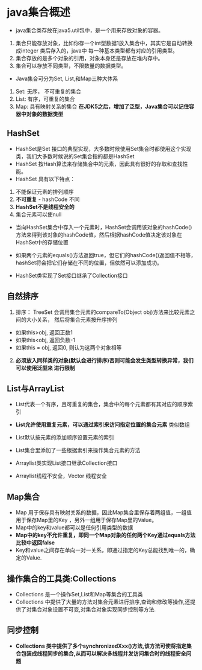 # java集合概述
- java集合类存放在java5.util包中，是一个用来存放对象的容器。
1. 集合只能存放对象，比如你存一个int型数据1放入集合中，其实它是自动转换成integer 类后存入的，java中
每一种基本类型都有对应的引用类型。
2. 集合存放的是多个对象的引用，对象本身还是存放在堆内存中。
3. 集合可以存放不同类型，不限数量的数据类型。
- Java集合可分为Set, List,和Map三种大体系
1. Set: 无序， 不可重复的集合
2. List: 有序，可重复的集合
3. Map: 具有映射关系的集合
**在JDK5之后，增加了泛型，Java集合可以记住容器中对象的数据类型**
## HashSet
- HashSet是Set 接口的典型实现，大多数时候使用Set集合时都使用这个实现类，我们大多数时候说的Set集合指的都是HashSet
- HashSet 按Hash算法来存储集合中的元素，因此具有很好的存取和查找性能。
- HashSet 具有以下特点：
1. 不能保证元素的排列顺序
2. **不可重复**  - hashCode 不同
3. **HashSet不是线程安全的**
4. 集合元素可以使null

- 当向HashSet集合中存入一个元素时，HashSet会调用该对象的hashCode()方法来得到该对象的hashCode值，然后根据hashCode值决定该对象在HashSet中的存储位置
- 如果两个元素的equals()方法返回true，但它们的hashCode()返回值不相等，hashSet将会把它们存储在不同的位置，但依然可以添加成功。

- HashSet类实现了Set接口继承了Collection接口

## 自然排序
1. 排序： TreeSet 会调用集合元素的compareTo(Object obj)方法来比较元素之间的大小关系，
然后将集合元素按升序排列
- 如果this>obj, 返回正数1
- 如果this<obj, 返回负数-1
- 如果this = obj, 返回0, 则认为这两个对象相等
2. **必须放入同样类的对象(默认会进行排序)否则可能会发生类型转换异常，我们可以使用泛型来
进行限制**

## List与ArrayList
- List代表一个有序，且可重复的集合，集合中的每个元素都有其对应的顺序索引
- **List允许使用重复元素，可以通过索引来访问指定位置的集合元素** 类似数组
- List默认按元素的添加顺序设置元素的索引
- List集合里添加了一些根据索引来操作集合元素的方法

- Arraylist类实现List接口继承Collection接口
- Arraylist线程不安全，Vector 线程安全

## Map集合
- Map 用于保存具有映射关系的数据，因此Map集合里保存着两组值，一组值用于保存Map里的Key
，另外一组用于保存Map里的Value。
- Map中的key和value都可以是任何引用类型的数据
- **Map中的key不允许重复，即同一个Map对象的任何两个Key通过equals方法比较中返回false**
- Key和value之间存在单向一对一关系，即通过指定的Key总能找到唯一的，确定的Value.

## 操作集合的工具类:Collections
- Collections 是一个操作Set,List和Map等集合的工具类
- Collections 中提供了大量的方法对集合元素进行排序,查询和修改等操作,还提供了对集合对象设置不可变,对集合对象实现同步控制等方法. 

## 同步控制
- **Collections 类中提供了多个synchronizedXxx()方法,该方法可使将指定集合包装成线程同步的集合,从而可以解决多线程并发访问集合时的线程安全问题**